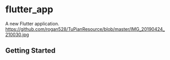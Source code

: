 # flutter_app

A new Flutter application.
https://github.com/rogan528/TuPianResource/blob/master/IMG_20190424_210030.jpg

## Getting Started

